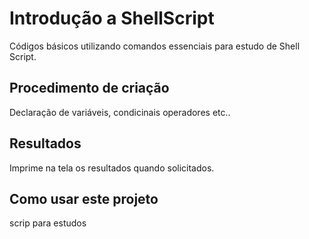 # Introdução a ShellScript

Códigos básicos utilizando comandos essenciais para estudo de Shell Script.


## Procedimento de criação

Declaração de variáveis, condicinais operadores etc..

## Resultados
Imprime na tela os resultados quando solicitados.

## Como usar este projeto
scrip para estudos

